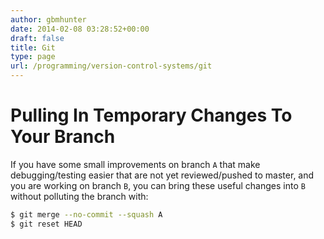 ```yaml
---
author: gbmhunter
date: 2014-02-08 03:28:52+00:00
draft: false
title: Git
type: page
url: /programming/version-control-systems/git
---
```


# Pulling In Temporary Changes To Your Branch

If you have some small improvements on branch `A` that make debugging/testing easier that are not yet reviewed/pushed to master, and you are working on branch `B`, you can bring these useful changes into `B` without polluting the branch with:

```sh
$ git merge --no-commit --squash A
$ git reset HEAD
```